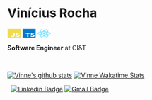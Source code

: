 # Vinícius Rocha

<img align="center" alt="Mesquini-Js" height="20" width="30" src="https://raw.githubusercontent.com/devicons/devicon/master/icons/javascript/javascript-plain.svg"> <img align="center" alt="Mesquini-Ts" height="20" width="30" src="https://raw.githubusercontent.com/devicons/devicon/master/icons/typescript/typescript-plain.svg"> <img align="center" alt="Mesquini-React" height="20" width="30" src="https://raw.githubusercontent.com/devicons/devicon/master/icons/react/react-original.svg">

**Software Engineer** at CI&T 

&nbsp;

[![Vinne's github stats](https://github-readme-stats.vercel.app/api?username=viniciussabino&include_all_commits=true&theme=dark&include_all_commits&show_icons=true&count_private=true&role=OWNER,COLLABORATOR)](https://github.com/viniciussabino)
[![Vinne Wakatime Stats](https://github-readme-stats.vercel.app/api/wakatime?username=vinnerocha&langs_count=5&hide=json,properties,stylus&custom_title=Most%20Used%20Languages&theme=dark&time_range=last_year)](https://wakatime.com/@vinnerocha)

&nbsp;
[![Linkedin Badge](https://img.shields.io/badge/-Vinícius%20Rocha-6633cc?style=flat-square&logo=Linkedin&logoColor=white&link=https://www.linkedin.com/in/vinnerocha/)](https://www.linkedin.com/in/vinnerocha/) 
[![Gmail Badge](https://img.shields.io/badge/-vnc.chelsea@gmail.com-6633cc?style=flat-square&logo=Gmail&logoColor=white&link=mailto:vnc.chelsea@gmail.com)](mailto:vnc.chelsea@gmail.com)
